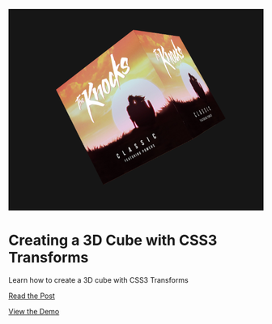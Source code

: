 ![](/src/assets/screenshot.png)

# Creating a 3D Cube with CSS3 Transforms

Learn how to create a 3D cube with CSS3 Transforms

[Read the Post](http://velocitycoding.com/2014/09/14/creating-a-3d-cube-with-sass)

[View the Demo](http://velocitycoding.github.io/3d-cube-demo)